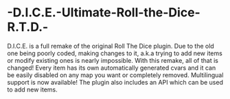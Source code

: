 # -D.I.C.E.-Ultimate-Roll-the-Dice-R.T.D.-
D.I.C.E. is a full remake of the original Roll The Dice plugin. Due to the old one being poorly coded, making changes to it, a.k.a trying to add new items or modify existing ones is nearly impossible. With this remake, all of that is changed! Every item has its own automatically generated cvars and it can be easily disabled on any map you want or completely removed. Multilingual support is now available! The plugin also includes an API which can be used to add new items.
